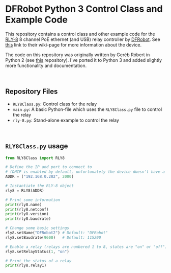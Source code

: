 # DFRobot Python 3 Control Class and Example Code

This repository contains a control class and other example code for the [RLY-8](https://www.dfrobot.com/product-1218.html) 8 channel PoE ethernet (and USB) relay controller by [DFRobot](https://www.dfrobot.com). See [this](https://wiki.dfrobot.com/RLY-8-POE_Relay_Controller_DFR0289) link to their wiki-page for more information about the device.

The code on this repository was originally written by Geréb Róbert in Python 2 (see [this](https://github.com/uponai/dfrobot-RLY-8-python) repository). I've ported it to Python 3 and added slightly more functionality and documentation.

<br>

## Repository Files

- `RLY8Class.py`: Control class for the relay
- `main.py`: A basic Python-file which uses the `RLY8Class.py` file to control the relay
- `rly-8.py`: Stand-alone example to control the relay

<br>

## `RLY8Class.py` usage

```python
from RLY8Class import RLY8

# Define the IP and port to connect to
# (DHCP is enabled by default, unfortunately the device doesn't have a hostname)
ADDR = ("192.168.0.202", 2000)

# Instantiate the RLY-8 object
rly8 = RLY8(ADDR)

# Print some information
print(rly8.name)
print(rly8.netconf)
print(rly8.version)
print(rly8.baudrate)

# Change some basic settings
rly8.setName("DFRobot2") # Default: "DFRobot"
rly8.setBaudrate(9600)   # Default: 115200

# Enable a relay (relays are numbered 1 to 8, states are "on" or "off")
rly8.setRelayStatus(1, "on")

# Print the status of a relay
print(rly8.relay1)
```
